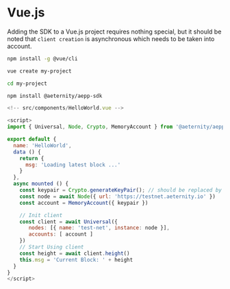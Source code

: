 # Vue.js

Adding the SDK to a Vue.js project requires nothing special, but it should be
noted that `client creation` is asynchronous which needs to be taken into account.

```bash
npm install -g @vue/cli
```

```bash
vue create my-project
```

```bash
cd my-project
```

```bash
npm install @aeternity/aepp-sdk
```

```js
<!-- src/components/HelloWorld.vue -->

<script>
import { Universal, Node, Crypto, MemoryAccount } from '@aeternity/aepp-sdk'

export default {
  name: 'HelloWorld',
  data () {
    return {
      msg: 'Loading latest block ...'
    }
  },
  async mounted () {
    const keypair = Crypto.generateKeyPair(); // should be replaced by your own keypair
    const node = await Node({ url: 'https://testnet.aeternity.io' })
    const account = MemoryAccount({ keypair })

    // Init client
    const client = await Universal({
       nodes: [{ name: 'test-net', instance: node }],
       accounts: [ account ]
    })
    // Start Using client
    const height = await client.height()
    this.msg = 'Current Block: ' + height
  }
}
</script>
```
